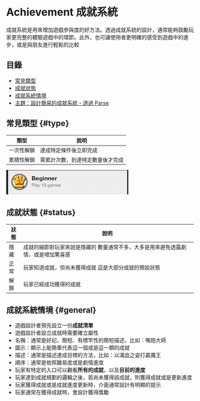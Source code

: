 # Achievement 成就系統

成就系統是用來增加遊戲參與度的好方法。透過成就系統的設計，通常能夠鼓勵玩家更完整的體驗遊戲中的環節。此外，也可讓使用者更明確的感受到遊戲中的進步，或是與朋友進行輕鬆的比較

## 目錄

* [常見類型](./#type)
* [成就狀態](./#status)
* [成就系統情境](./#general)
* [主題：設計簡易的成就系統 - 透過 Parse](she-ji-jian-yi-de-cheng-jiu-xi-tong-tou-guo-parse.md)

## 常見類型 {#type}

| 類型 | 說明 |
| --- | --- |
| 一次性解鎖 | 達成特定條件後立即完成 |
| 累積性解鎖 | 需累計次數，到達特定數量後才完成 |

![](../../.gitbook/assets/achievement-count.png)

## 成就狀態 {#status}

| 狀態 | 說明 |
| --- | --- |
| 隱藏 | 成就的細節對玩家來說是隱藏的   數量通常不多，大多是用來避免透露劇情，或是增加驚喜感 |
| 正常 | 玩家知道成就，但尚未獲得成就   這是大部分成就的預設狀態 |
| 解鎖 | 玩家已經成功獲得的成就 |

## 成就系統情境 {#general}

* 遊戲設計者預先設立一份**成就清單**
* 遊戲設計者設立成就時需要確立屬性
* 名稱：通常是好記、簡短、有標竿性的簡短描述，比如：嘴砲大師
* 圖示：顯示上能簡單代表這一個或是這一類的成就
* 描述：通常是描述達成目標的方法，比如：以滿血之姿打贏魔王
* 順序：通常是依照難易度或是劇情進度
* 玩家有特定的入口可以觀看**所有的成就**，以及**目前的進度**
* 玩家達到成就規劃的邏輯之後，若尚未獲得該成就，則獲得成就或是更新進度
* 玩家獲得成就或是成就進度更新時，介面通常設計有明顯的提示
* 玩家通常在獲得成就時，會設計獲得獎勵

